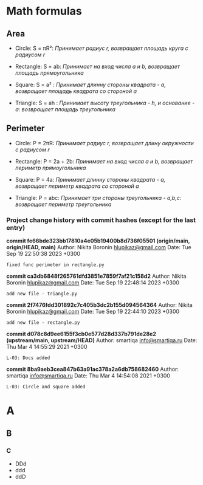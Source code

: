 # Math formulas
## Area
- Circle: S = πR²:
_Принимает радиус r, возвращает площадь круга с радиусом r_

- Rectangle: S = ab:
_Принимает на вход числа a и b, возвращает площадь прямоугольника_

- Square: S = a² :
_Принимает длинну стороны квадрата - a, возвращает площадь квадрата со стороной а_

- Triangle: S = ah :
_Принимает высоту треугольника - h, и основание - a: возвращает площадь треугольника_

## Perimeter
- Circle: P = 2πR:
_Принимает радиус r, возвращает длину окружности с радиусом r_

- Rectangle: P = 2a + 2b:
_Принимает на вход числа a и b, возвращает периметр прямоугольника_

- Square: P = 4a:
_Принимает длинну стороны квадрата - a, возвращает периметр квадрата со стороной а_

- Triangle: P = abc:
_Принимает три стороны треугольника - a,b,c: возвращает периметр треугольника_

### Project change history with commit hashes (except for the last entry)

**commit fe66bde323bb17810a4e05b19400b8d736f05501 (origin/main, origin/HEAD, main)**
Author: Nikita Boronin <hlupikaz@gmail.com>
Date:   Tue Sep 19 22:50:38 2023 +0300

    fixed func perimeter in rectangle.py

**commit ca3db6848f265761dfd3851e7859f7af21c158d2**
Author: Nikita Boronin <hlupikaz@gmail.com>
Date:   Tue Sep 19 22:48:14 2023 +0300

    add new file - triangle.py

**commit 2f7476fdd301892c7c405b3dc2b155d094564364**
Author: Nikita Boronin <hlupikaz@gmail.com>
Date:   Tue Sep 19 22:44:10 2023 +0300

    add new file - rectangle.py

**commit d078c8d9ee6155f3cb0e577d28d337b791de28e2 (upstream/main, upstream/HEAD)**
Author: smartiqa <info@smartiqa.ru>
Date:   Thu Mar 4 14:55:29 2021 +0300

    L-03: Docs added

**commit 8ba9aeb3cea847b63a91ac378a2a6db758682460**
Author: smartiqa <info@smartiqa.ru>
Date:   Thu Mar 4 14:54:08 2021 +0300

    L-03: Circle and square added

# A
## B
### C
- DDd
- ddd
- ddD


